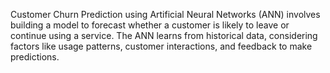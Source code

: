 Customer Churn Prediction using Artificial Neural Networks (ANN) involves building a model to forecast whether a customer is likely to leave or continue using a service. The ANN learns from historical data, considering factors like usage patterns, customer interactions, and feedback to make predictions.
